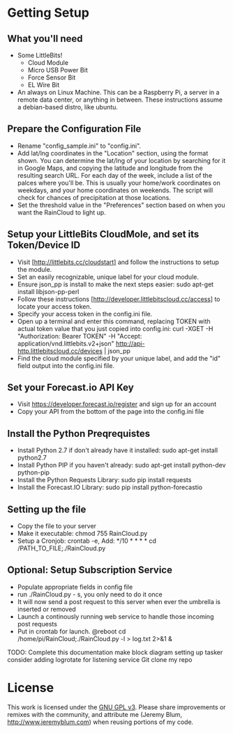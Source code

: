 Getting Setup
=============
What you'll need
----------------
* Some LittleBits!
    * Cloud Module
	* Micro USB Power Bit
	* Force Sensor Bit
	* EL Wire Bit
* An always on Linux Machine. This can be a Raspberry Pi, a server in a remote data center, or anything in between. These instructions assume a debian-based distro, like ubuntu.

Prepare the Configuration File
------------------------------
* Rename "config_sample.ini" to "config.ini".
* Add lat/lng coordinates in the "Location" section, using the format shown. You can determine the lat/lng of your location by searching for it in Google Maps, and copying the latitude and longitude from the resulting search URL. For each day of the week, include a list of the palces where you'll be. This is usually your home/work coordinates on weekdays, and your home coordinates on weekends. The script will check for chances of precipitation at those locations.
* Set the threshold value in the "Preferences" section based on when you want the RainCloud to light up.

Setup your LittleBits CloudMole, and set its Token/Device ID
------------------------------------------------------------
* Visit [http://littlebits.cc/cloudstart] and follow the instructions to setup the module.
* Set an easily recognizable, unique label for your cloud module.
* Ensure json_pp is install to make the next steps easier: sudo apt-get install libjson-pp-perl
* Follow these instructions [http://developer.littlebitscloud.cc/access] to locate your access token.
* Specify your access token in the config.ini file.
* Open up a terminal and enter this command, replacing TOKEN with actual token value that you just copied into config.ini:  curl -XGET -H "Authorization: Bearer TOKEN" -H "Accept: application/vnd.littlebits.v2+json" http://api-http.littlebitscloud.cc/devices | json_pp
* Find the cloud module specified by your unique label, and add the "id" field output into the config.ini file.

Set your Forecast.io API Key
----------------------------
* Visit https://developer.forecast.io/register and sign up for an account
* Copy your API from the bottom of the page into the config.ini file

Install the Python Preqrequistes
--------------------------------
* Install Python 2.7 if don't already have it installed: sudo apt-get install python2.7
* Install Python PIP if you haven't already: sudo apt-get install python-dev python-pip
* Install the Python Requests Library: sudo pip install requests
* Install the Forecast.IO Library: sudo pip install python-forecastio

Setting up the file
-------------------
* Copy the file to your server
* Make it executable: chmod 755 RainCloud.py
* Setup a Cronjob: crontab -e, Add: */10 * * * *   cd /PATH_TO_FILE;./RainCloud.py


Optional: Setup Subscription Service
------------------------------------
* Populate appropriate fields in config file
* run ./RainCloud.py - s, you only need to do it once
* It will now send a post request to this server when ever the umbrella is inserted or removed
* Launch a continously running web service to handle those incoming post requests
* Put in crontab for launch. @reboot cd /home/pi/RainCloud;./RainCloud.py -l > log.txt 2>&1 &



TODO: Complete this documentation
make block diagram
setting up tasker
consider adding logrotate for listening service
Git clone my repo

License
=======
This work is licensed under the [GNU GPL v3](http://www.gnu.org/licenses/gpl.html).
Please share improvements or remixes with the community, and attribute me (Jeremy Blum, <http://www.jeremyblum.com>) when reusing portions of my code.


